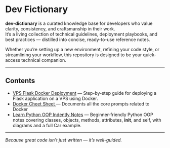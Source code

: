 # Dev Fictionary

**dev-dictionary** is a curated knowledge base for developers who value clarity, consistency, and craftsmanship in their work.  
It’s a living collection of technical guidelines, deployment playbooks, and best practices — distilled into concise, ready-to-use reference notes.

Whether you’re setting up a new environment, refining your code style, or streamlining your workflow, this repository is designed to be your quick-access technical companion.

---

## Contents

- [VPS Flask Docker Deployment](VPS_FLASK_DOCKER.md) — Step-by-step guide for deploying a Flask application on a VPS using Docker.
- [Docker Cheet Sheet ](DOCKER_CHEAT_SHEET.md) — Documents all the core prompts related to Docker
- [Learn Python OOP Indently Notes](python_oop_fundamentals.md) — Beginner‑friendly Python OOP notes covering classes, objects, methods, attributes, __init__, and self, with diagrams and a full Car example.

  
---

*Because great code isn’t just written — it’s well-guided.*
